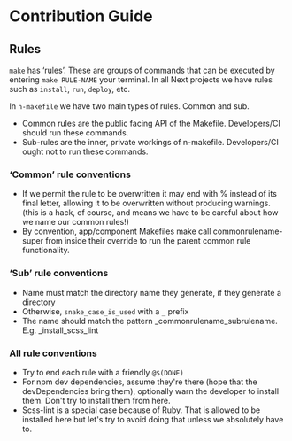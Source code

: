 # Contribution Guide

## Rules

`make` has ‘rules’.  These are groups of commands that can be executed by entering `make RULE-NAME` your terminal.  In all Next projects we have rules such as `install`, `run`, `deploy`, etc.

In `n-makefile` we have two main types of rules.  Common and sub.

- Common rules are the public facing API of the Makefile.  Developers/CI should run these commands.
- Sub-rules are the inner, private workings of n-makefile.  Developers/CI ought not to run these commands.

### ‘Common’ rule conventions

- If we permit the rule to be overwritten it may end with % instead of its final letter, allowing it to be overwritten without producing warnings. (this is a hack, of course, and means we have to be careful about how we name our common rules!)
- By convention, app/component Makefiles make call commonrulename-super from inside their override to run the parent common rule functionality.

### ‘Sub’ rule conventions

- Name must match the directory name they generate, if they generate a directory
- Otherwise, `snake_case_is_used` with a `_` prefix
- The name should match the pattern _commonrulename_subrulename.  E.g. _install_scss_lint

### All rule conventions

- Try to end each rule with a friendly `@$(DONE)`
- For npm dev dependencies, assume they're there (hope that the devDependencies bring them), optionally warn the developer to install them.  Don't try to install them from here.
- Scss-lint is a special case because of Ruby.  That is allowed to be installed here but let's try to avoid doing that unless we absolutely have to.
